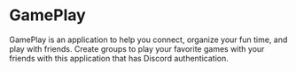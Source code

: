 # GamePlay

GamePlay is an application to help you connect, organize your fun time, and play with friends.
Create groups to play your favorite games with your friends with this application that has Discord authentication.